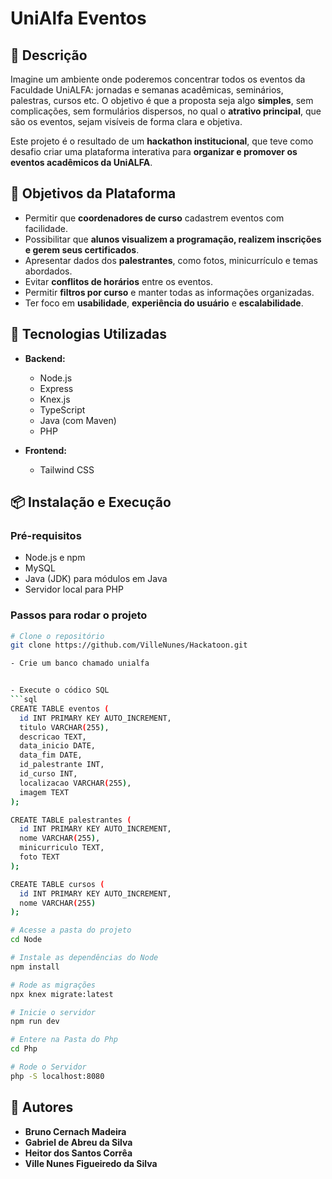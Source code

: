 # UniAlfa Eventos

## 🧠 Descrição

Imagine um ambiente onde poderemos concentrar todos os eventos da Faculdade UniALFA: jornadas e semanas acadêmicas, seminários, palestras, cursos etc. O objetivo é que a proposta seja algo **simples**, sem complicações, sem formulários dispersos, no qual o **atrativo principal**, que são os eventos, sejam visíveis de forma clara e objetiva.

Este projeto é o resultado de um **hackathon institucional**, que teve como desafio criar uma plataforma interativa para **organizar e promover os eventos acadêmicos da UniALFA**.

## 🎯 Objetivos da Plataforma

- Permitir que **coordenadores de curso** cadastrem eventos com facilidade.
- Possibilitar que **alunos visualizem a programação, realizem inscrições e gerem seus certificados**.
- Apresentar dados dos **palestrantes**, como fotos, minicurrículo e temas abordados.
- Evitar **conflitos de horários** entre os eventos.
- Permitir **filtros por curso** e manter todas as informações organizadas.
- Ter foco em **usabilidade**, **experiência do usuário** e **escalabilidade**.

## 🚀 Tecnologias Utilizadas

- **Backend:**
  - Node.js
  - Express
  - Knex.js
  - TypeScript
  - Java (com Maven)
  - PHP

- **Frontend:**
  - Tailwind CSS

## 📦 Instalação e Execução

### Pré-requisitos

- Node.js e npm
- MySQL
- Java (JDK) para módulos em Java
- Servidor local para PHP

### Passos para rodar o projeto



```bash
# Clone o repositório
git clone https://github.com/VilleNunes/Hackatoon.git

- Crie um banco chamado unialfa


- Execute o códico SQL
```sql
CREATE TABLE eventos (
  id INT PRIMARY KEY AUTO_INCREMENT,
  titulo VARCHAR(255),
  descricao TEXT,
  data_inicio DATE,
  data_fim DATE,
  id_palestrante INT,
  id_curso INT,
  localizacao VARCHAR(255),
  imagem TEXT
);

CREATE TABLE palestrantes (
  id INT PRIMARY KEY AUTO_INCREMENT,
  nome VARCHAR(255),
  minicurriculo TEXT,
  foto TEXT
);

CREATE TABLE cursos (
  id INT PRIMARY KEY AUTO_INCREMENT,
  nome VARCHAR(255)
);

# Acesse a pasta do projeto
cd Node

# Instale as dependências do Node
npm install

# Rode as migrações
npx knex migrate:latest

# Inicie o servidor
npm run dev

# Entere na Pasta do Php
cd Php

# Rode o Servidor
php -S localhost:8080
```

## 👥 Autores

- **Bruno Cernach Madeira**
- **Gabriel de Abreu da Silva**
- **Heitor dos Santos Corrêa**
- **Ville Nunes Figueiredo da Silva**
